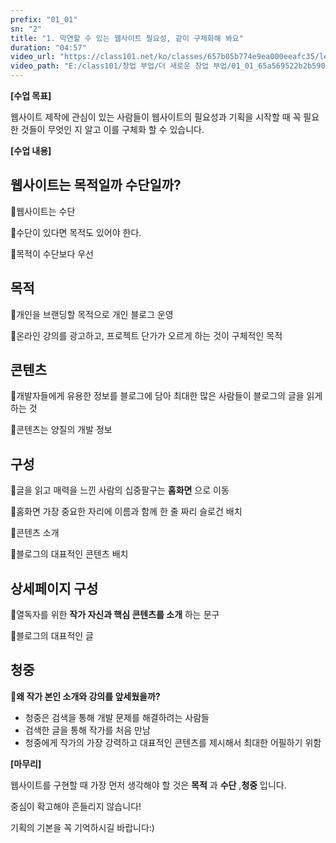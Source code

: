 ```yaml
---
prefix: "01_01"
sn: "2"
title: "1. 막연할 수 있는 웹사이트 필요성, 같이 구체화해 봐요"
duration: "04:57"
video_url: "https://class101.net/ko/classes/657b05b774e9ea000eeafc35/lectures/65a569522b2b59000ece6144"
video_path: "E:/class101/창업 부업/더 새로운 창업 부업/01_01_65a569522b2b59000ece6144.mp4"
---
```


**[수업 목표]**

웹사이트 제작에 관심이 있는 사람들이 웹사이트의 필요성과 기획을 시작할 때 꼭 필요한 것들이 무엇인 지 알고 이를 구체화 할 수 있습니다.

**[수업 내용]**

## 웹사이트는 목적일까 수단일까?

📌웹사이트는 수단

📌수단이 있다면 목적도 있어야 한다.

📌목적이 수단보다 우선

## 목적

📌개인을 브랜딩할 목적으로 개인 블로그 운영

📌온라인 강의를 광고하고, 프로젝트 단가가 오르게 하는 것이 구체적인 목적

## 콘텐츠

📌개발자들에게 유용한 정보를 블로그에 담아 최대한 많은 사람들이 블로그의 글을 읽게 하는 것

📌콘텐츠는 양질의 개발 정보

## 구성

📌글을 읽고 매력을 느낀 사람의 십중팔구는 **홈화면** 으로 이동

📌홈화면 가장 중요한 자리에 이름과 함께 한 줄 짜리 슬로건 배치

📌콘텐츠 소개

📌블로그의 대표적인 콘텐츠 배치

## 상세페이지 구성

📌열독자를 위한 **작가 자신과 핵심 콘텐츠를 소개** 하는 문구

📌블로그의 대표적인 글

## 청중

**📌왜 작가 본인 소개와 강의를 앞세웠을까?**

- 청중은 검색을 통해 개발 문제를 해결하려는 사람들
- 검색한 글을 통해 작가를 처음 만남
- 청중에게 작가의 가장 강력하고 대표적인 콘텐츠를 제시해서 최대한 어필하기 위함

**[마무리]**

웹사이트를 구현할 때 가장 먼저 생각해야 할 것은 **목적** 과 **수단** ,**청중** 입니다.

중심이 확고해야 흔들리지 않습니다!

기획의 기본을 꼭 기억하시길 바랍니다:)
